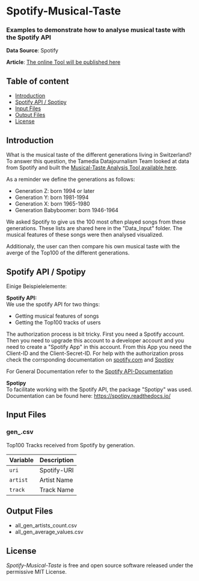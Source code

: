 # Spotify-Musical-Taste

### Examples to demonstrate how to analyse musical taste with the Spotify API

<!---
optional folgendermassen Bild einfügen:
![Trump Hate](dt.png)
Source: [Gage Skidmore](https://www.flickr.com/photos/gageskidmore/32758233090)>)
--->
 
**Data Source**: Spotify

**Article**: [The online Tool will be published here](https://www.tagesanzeiger.ch/)  


## Table of content
  * [Introduction](#introduction)
  * [Spotify API / Spotipy](#spotify-api---spotipy)
  * [Input Files](#input-files)
  * [Output Files](#output-files)
  * [License](#license)


## Introduction
What is the musical taste of the different generations living in Switzerland? To answer this question, the Tamedia Datajournalism Team looked at data from Spotify and built the [Musical-Taste Analysis Tool available here](https://www.tagesanzeiger.ch/).  

As a reminder we define the generations as follows:  
- Generation Z: born 1994 or later  
- Generation Y: born 1981-1994  
- Generation X: born 1965-1980  
- Generation Babyboomer: born 1946-1964  

We asked Spotify to give us the 100 most often played songs from these generations. These lists are shared here in the "Data_Input" folder. The musical features of these songs were then analysed visualized.  

Additionaly, the user can then compare his own musical taste with the averge of the Top100 of the different generations.


## Spotify API / Spotipy

Einige Beispielelemente:

**Spotify API:**  
We use the spotify API for two things:
- Getting musical features of songs
- Getting the Top100 tracks of users

The authorization process is bit tricky. First you need a Spotify account. Then you need to upgrade this account to a developer account and you need to create a "Spotify App" in this account. From this App you need the Client-ID and the Client-Secret-ID. For help with the authorization pross check the corrsponding documentation on [spotify.com](https://developer.spotify.com/documentation/general/guides/authorization-guide/) and [Spotipy](https://spotipy.readthedocs.io/en/latest/#authorized-requests)  

For General Documentation refer to the [Spotify API-Documentation](https://developer.spotify.com/documentation/web-api/)

**Spotipy**  
To facilitate working with the Spotify API, the package "Spotipy" was used. Documentation can be found here: https://spotipy.readthedocs.io/


## Input Files

### gen_.csv

Top100 Tracks received from Spotify by generation.

Variable | Description
--- | --- 
`uri ` | Spotify-URI
`artist ` | Artist Name
`track ` | Track Name


## Output Files

- all_gen_artists_count.csv
- all_gen_average_values.csv

## License

*Spotify-Musical-Taste* is free and open source software released under the permissive MIT License.
